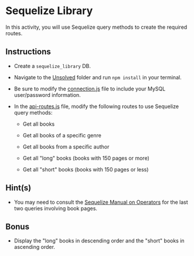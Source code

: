 # Sequelize Library

In this activity, you will use Sequelize query methods to create the required routes.

## Instructions

* Create a `sequelize_library` DB.

* Navigate to the [Unsolved](Unsolved/) folder and run `npm install` in your terminal.

* Be sure to modify the [connection.js](Unsolved/app/config/connection.js) file to include your MySQL user/password information.

* In the [api-routes.js](Unsolved/app/routes/api-routes.js) file, modify the following routes to use Sequelize query methods:

  * Get all books

  * Get all books of a specific genre

  * Get all books from a specific author

  * Get all "long" books (books with 150 pages or more)

  * Get all "short" books (books with 150 pages or less)

## Hint(s)

* You may need to consult the [Sequelize Manual on Operators](https://sequelize.org/master/manual/model-querying-basics.html#operators) for the last two queries involving book pages.

## Bonus

* Display the "long" books in descending order and the "short" books in ascending order.